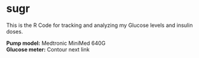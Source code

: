 # sugr
This is the R Code for tracking and analyzing my Glucose levels and insulin doses.

**Pump model:** Medtronic MiniMed 640G  
**Glucose meter:** Contour next link
